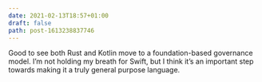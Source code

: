 ```yaml
---
date: 2021-02-13T18:57+01:00
draft: false
path: post-1613238837746
---
```

Good to see both Rust and Kotlin move to a foundation-based governance model. I’m not holding my breath for Swift, but I think it’s an important step towards making it a truly general purpose language.
